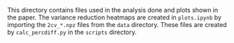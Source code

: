 This directory contains files used in the analysis done and plots shown in the paper. The variance reduction heatmaps are created in `plots.ipynb` by importing the `2cv_*.npz` files from the `data` directory. These files are created by `calc_percdiff.py` in the `scripts` directory.
